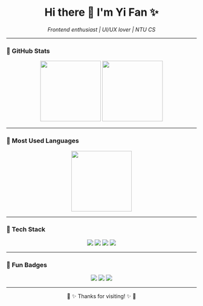 <h1 align="center">Hi there 🌸 I'm Yi Fan ✨</h1>

<p align="center">
  <em>Frontend enthusiast | UI/UX lover | NTU CS</em>
</p>

---

### 🌷 GitHub Stats
<p align="center">
  <img src="https://github-readme-stats.vercel.app/api?username=LeanYiFan&show_icons=true&theme=tokyonight&hide_border=true&border_radius=20&icon_color=ffb6c1&title_color=ff69b4&text_color=ffffff&bg_color=0d1117" height="160"/>
  <img src="https://streak-stats.demolab.com?user=LeanYiFan&theme=tokyonight&hide_border=true&border_radius=20&ring=ffb6c1&fire=ff69b4&currStreakLabel=ffb6c1&background=0d1117" height="160"/>
</p>

---

### 🍡 Most Used Languages
<p align="center">
  <img src="https://github-readme-stats.vercel.app/api/top-langs/?username=LeanYiFan&layout=compact&theme=tokyonight&hide_border=true&border_radius=20&title_color=ff69b4&text_color=ffffff&bg_color=0d1117" height="160"/>
</p>

---

### 💖 Tech Stack
<p align="center">
  <img src="https://img.shields.io/badge/React-%E2%9D%A4-61DAFB?style=for-the-badge&logo=react&logoColor=black"/>
  <img src="https://img.shields.io/badge/Flutter-%F0%9F%92%97-02569B?style=for-the-badge&logo=flutter&logoColor=white"/>
  <img src="https://img.shields.io/badge/JavaScript-%F0%9F%8C%B8-F7DF1E?style=for-the-badge&logo=javascript&logoColor=black"/>
  <img src="https://img.shields.io/badge/Python-%F0%9F%90%8D-3776AB?style=for-the-badge&logo=python&logoColor=white"/>
</p>

---

### 🌸 Fun Badges
<p align="center">
  <img src="https://komarev.com/ghpvc/?username=LeanYiFan&style=for-the-badge&color=ffb6c1"/>
  <img src="https://img.shields.io/badge/Frontend-%F0%9F%8C%B8-pink?style=for-the-badge"/>
  <img src="https://img.shields.io/badge/Open%20to%20Collab-%E2%9C%A8-ff69b4?style=for-the-badge"/>
</p>

---

<p align="center">🌸 ✨ Thanks for visiting! ✨ 🌸</p>
